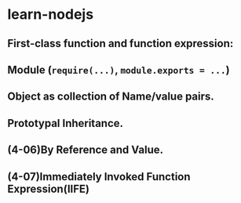 # learn-nodejs

## First-class function and function expression:
## Module (`require(...)`, `module.exports = ...`)
## Object as collection of Name/value pairs.
## Prototypal Inheritance.
## (4-06)By Reference and Value.
## (4-07)Immediately Invoked Function Expression(IIFE) 